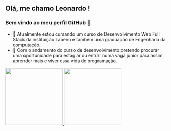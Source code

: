 ## Olá, me chamo Leonardo ! 
### Bem vindo ao meu perfil GitHub 👋

- 🔭 Atualmente estou cursando um curso de Desenvolvimento Web Full Stack da instituição Labenu e também uma graduação de Engenharia da computação.
- 🌱 Com o andamento do curso de desenvolvimento pretendo procurar uma oportunidade para estagiar ou entrar numa vaga junior para assim aprender mais e viver essa vida de programação.



<div>
<a href="https://github.com/Leonardo-almd">
<img height="180em" src="https://github-readme-stats.vercel.app/api/top-langs/?username=seu-usuário-aqui&layout=compact&langs_count=7&theme=dracula"/>
<img height="180em" src="https://github-readme-stats.vercel.app/api?username=seu-usuário-aqui&show_icons=true&theme=dracula&include_all_commits=true&count_private=true"/>
</div>

